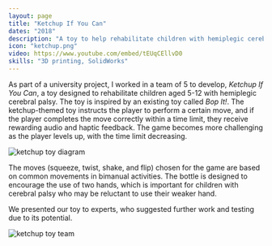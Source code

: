 ```yaml
---
layout: page
title: "Ketchup If You Can"
dates: "2018"
description: "A toy to help rehabilitate children with hemiplegic cerebral palsy"
icon: "ketchup.png"
video: https://www.youtube.com/embed/tEUqCEllvD0
skills: "3D printing, SolidWorks"
---
```


As part of a university project, I worked in a team of 5 to develop, _Ketchup If You Can_, a toy designed to rehabilitate children aged 5-12 with hemiplegic cerebral palsy. The toy is inspired by an existing toy called _Bop It!_. The ketchup-themed toy instructs the player to perform a certain move, and if the player completes the move correctly within a time limit, they receive rewarding audio and haptic feedback. The game becomes more challenging as the player levels up, with the time limit decreasing.

![ketchup toy diagram]({{site.url}}/assets/pages/ketchup-if-you-can/ketchup-diagrams.png)

The moves (squeeze, twist, shake, and flip) chosen for the game are based on common movements in bimanual activities. The bottle is designed to encourage the use of two hands, which is important for children with cerebral palsy who may be reluctant to use their weaker hand.

We presented our toy to experts, who suggested further work and testing due to its potential.

![ketchup toy team]({{site.url}}/assets/pages/ketchup-if-you-can/ketchup-team.JPG)
